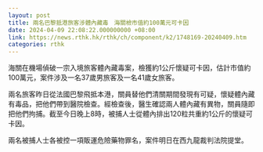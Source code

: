 ```yaml
---
layout: post
title: 兩名巴黎抵港旅客涉體內藏毒　海關檢市值約100萬元可卡因
date: 2024-04-09 22:08:22.000000000 +08:00
link: https://news.rthk.hk/rthk/ch/component/k2/1748169-20240409.htm
categories: rthk
---
```


海關在機場偵破一宗入境旅客體內藏毒案，檢獲約1公斤懷疑可卡因，估計市值約100萬元，案件涉及一名37歲男旅客及一名41歲女旅客。

兩名旅客昨日從法國巴黎飛抵本港，關員替他們清關期間發現有可疑，懷疑體內藏有毒品，把他們帶到醫院檢查。經檢查後，醫生確認兩人體內藏有異物，關員隨即把他們拘捕。截至今日晚上8時，被捕人士從體內排出120粒共重約1公斤的懷疑可卡因。

兩名被捕人士各被控一項販運危險藥物罪名，案件明日在西九龍裁判法院提堂。
